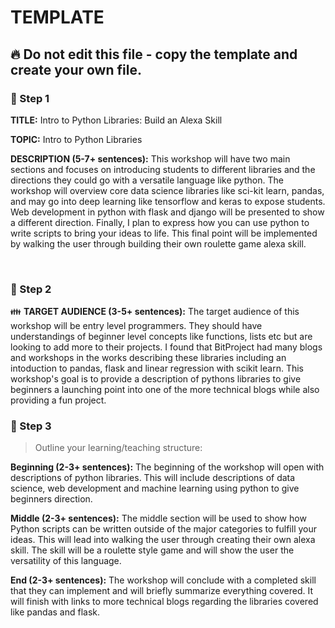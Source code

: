 # TEMPLATE

## 🔥 Do not edit this file - copy the template and create your own file.

### 📌 Step 1

**TITLE:**
Intro to Python Libraries: Build an Alexa Skill

**TOPIC:**
Intro to Python Libraries

**DESCRIPTION (5-7+ sentences):**
This workshop will have two main sections and focuses on introducing students to different libraries and the directions they could go with a versatile language like python. The workshop will overview core data science libraries like sci-kit learn, pandas, and may go into deep learning like tensorflow and keras to expose students. Web development in python with flask and django will be presented to show a different direction. Finally, I plan to express how you can use python to write scripts to bring your ideas to life. This final point will be implemented by walking the user through building their own roulette game alexa skill. 

​	



### 📌 Step 2

👪 **TARGET AUDIENCE (3-5+ sentences):**
The target audience of this workshop will be entry level programmers. They should have understandings of beginner level concepts like functions, lists etc but are looking to add more to their projects. I found that BitProject had many blogs and workshops in the works describing these libraries including an intoduction to pandas, flask and linear regression with scikit learn. This workshop's goal is to provide a description of pythons libraries to give beginners a launching point into one of the more technical blogs while also providing a fun project.

### 📌 Step 3

> Outline your learning/teaching structure:

**Beginning (2-3+ sentences):**
The beginning of the workshop will open with descriptions of python libraries. This will include descriptions of data science, web development and machine learning using python to give beginners direction.

**Middle (2-3+ sentences):**
The middle section will be used to show how Python scripts can be written outside of the major categories to fulfill your ideas. This will lead into walking the user through creating their own alexa skill. The skill will be a roulette style game and will show the user the versatility of this language. 

**End (2-3+ sentences):**
The workshop will conclude with a completed skill that they can implement and will briefly summarize everything covered. It will finish with links to more technical blogs regarding the libraries covered like pandas and flask.